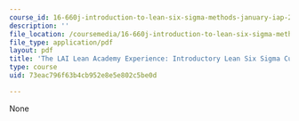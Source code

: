 ```yaml
---
course_id: 16-660j-introduction-to-lean-six-sigma-methods-january-iap-2012
description: ''
file_location: /coursemedia/16-660j-introduction-to-lean-six-sigma-methods-january-iap-2012/73eac796f63b4cb952e8e5e802c5be0d_MIT16_660JIAP12_ISERC2013.pdf
file_type: application/pdf
layout: pdf
title: 'The LAI Lean Academy Experience: Introductory Lean Six Sigma Curriculum'
type: course
uid: 73eac796f63b4cb952e8e5e802c5be0d

---
```

None